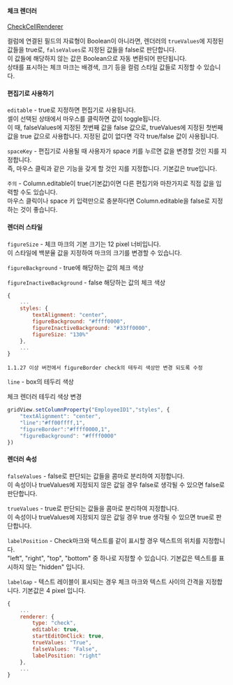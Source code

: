 #### 체크 렌더러

[CheckCellRenderer](http://help.realgrid.com/api/types/CheckCellRenderer/)

컬럼에 연결된 필드의 자료형이 Boolean이 아니라면, 렌더러의 `trueValues`에 지정된 값들을 true로, `falseValues`로 지정된 값들을 false로 판단합니다.  
이 값들에 해당하지 않는 값은 Boolean으로 자동 변환되어 판단됩니다.  
상태를 표시하는 체크 마크는 배경색, 크기 등을 컬럼 스타일 값들로 지정할 수 있습니다.

#### 편집기로 사용하기

`editable` - true로 지정하면 편집기로 사용됩니다.  
셀이 선택된 상태에서 마우스를 클릭하면 값이 toggle됩니다.  
이 때, falseValues에 지정된 첫번째 값을 false 값으로, trueValues에 지정된 첫번째 값을 true 값으로 사용합니다. 
 지정된 값이 없다면 각각 true/false 값이 사용됩니다.

`spaceKey` - 편집기로 사용될 때 사용자가 space 키를 누르면 값을 변경할 것인 지를 지정합니다.  
즉, 마우스 클릭과 같은 기능을 갖게 할 것인 지를 지정합니다. 기본값은 true입니다.

`주의` - Column.editable이 true(기본값)이면 다른 편집기와 마찬가지로 직접 값을 입력할 수도 있습니다.  
마우스 클릭이나 space 키 입력만으로 충분하다면 Column.editable을 false로 지정하는 것이 좋습니다.

#### 렌더러 스타일

`figureSize` - 체크 마크의 기본 크기는 12 pixel 너비입니다.  
이 스타일에 백분율 값을 지정하여 마크의 크기를 변경할 수 있습니다.

`figureBackground` - true에 해당하는 값의 체크 색상

`figureInactiveBackground` - false 해당하는 값의 체크 색상

```js
{
    ...
    styles: {
        textAlignment: "center",
        figureBackground: "#ffff0000",
        figureInactiveBackground: "#33ff0000",
        figureSize: "130%"
    },
    ...
}
```

`1.1.27 이상 버전에서 figureBorder check의 테두리 색상만 변경 되도록 수정`

`line` - box의 테두리 색상 

<a class="btn primary small round lowercase" id="setRendererStyles">체크 렌더러 테두리 색상 변경</a>

```js
gridView.setColumnProperty("EmployeeID1","styles", {
    "textAlignment": "center",
    "line":"#ff00ffff,1",
    "figureBorder":"#ffff0000,1",
    "figureBackground": "#ffff0000"
})
```

#### 렌더러 속성

`falseValues` - false로 판단되는 값들을 콤마로 분리하여 지정합니다.  
이 속성이나 trueValues에 지정되지 않은 값일 경우 false로 생각될 수 있으면 false로 판단합니다.

`trueValues` - true로 판단되는 값들을 콤마로 분리하여 지정합니다.  
이 속성이나 trueValues에 지정되지 않은 값일 경우 true 생각될 수 있으면 true로 판단합니다.

`labelPosition` - Check마크와 텍스트를 같이 표시할 경우 텍스트의 위치를 지정합니다.  
"left", "right", "top", "bottom" 중 하나로 지정할 수 있습니다. 기본값은 텍스트를 표시하지 않는 "hidden" 입니다.

`labelGap` - 텍스트 레이블이 표시되는 경우 체크 마크와 텍스트 사이의 간격을 지정합니다. 기본값은 4 pixel 입니다.


```js
{
    ...
    renderer: {
        type: "check",
        editable: true,
        startEditOnClick: true,
        trueValues: "True",
        falseValues: "False",
        labelPosition: "right"
    },
    ...
}
```

<script>
    $('#setRendererStyles').click(function() {
        gridView.setColumnProperty("EmployeeID1","styles", {
            "textAlignment": "center",
            "line":"#ff00ffff,1",
            "figureBorder":"#ffff0000,1",
            "figureBackground": "#ffff0000"
        })
    });
</script>